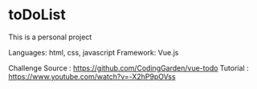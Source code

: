 # toDoList
This is a personal project

Languages: html, css, javascript
Framework: Vue.js

Challenge
Source : https://github.com/CodingGarden/vue-todo
Tutorial : https://www.youtube.com/watch?v=-X2hP9pOVss
